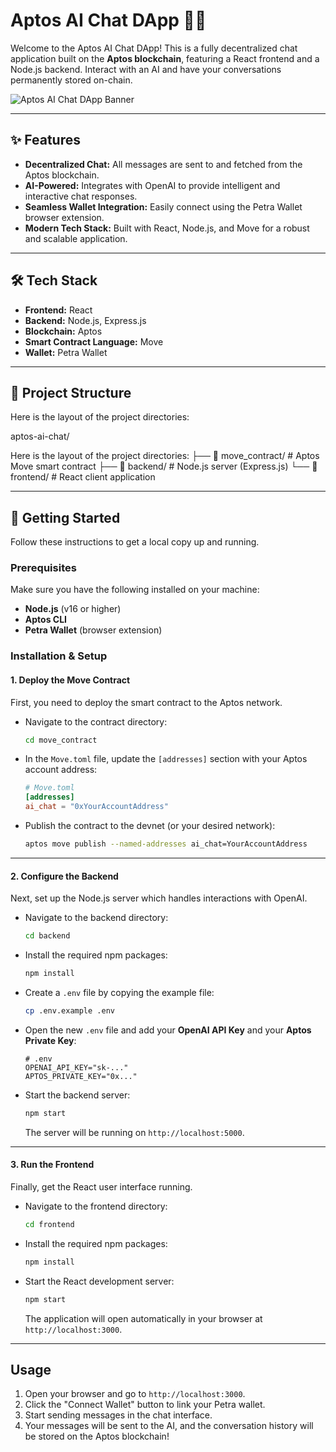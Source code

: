 # Aptos AI Chat DApp 🤖🔗

Welcome to the Aptos AI Chat DApp! This is a fully decentralized chat application built on the **Aptos blockchain**, featuring a React frontend and a Node.js backend. Interact with an AI and have your conversations permanently stored on-chain.

![Aptos AI Chat DApp Banner](https://user-images.githubusercontent.com/10142337/230182390-8472a1e8-3a9c-4f7a-95c5-2ba19e6f3b0f.png)

***

## ✨ Features

* **Decentralized Chat:** All messages are sent to and fetched from the Aptos blockchain.
* **AI-Powered:** Integrates with OpenAI to provide intelligent and interactive chat responses.
* **Seamless Wallet Integration:** Easily connect using the Petra Wallet browser extension.
* **Modern Tech Stack:** Built with React, Node.js, and Move for a robust and scalable application.

***

## 🛠️ Tech Stack

* **Frontend:** React
* **Backend:** Node.js, Express.js
* **Blockchain:** Aptos
* **Smart Contract Language:** Move
* **Wallet:** Petra Wallet

***

## 📁 Project Structure

Here is the layout of the project directories:

aptos-ai-chat/

Here is the layout of the project directories:
├── 📂 move_contract/      # Aptos Move smart contract
├── 📂 backend/           # Node.js server (Express.js)
└── 📂 frontend/          # React client application

***

## 🚀 Getting Started

Follow these instructions to get a local copy up and running.

### Prerequisites

Make sure you have the following installed on your machine:

* **Node.js** (v16 or higher)
* **Aptos CLI**
* **Petra Wallet** (browser extension)

### Installation & Setup

#### 1. Deploy the Move Contract

First, you need to deploy the smart contract to the Aptos network.

* Navigate to the contract directory:
    ```bash
    cd move_contract
    ```
* In the `Move.toml` file, update the `[addresses]` section with your Aptos account address:
    ```toml
    # Move.toml
    [addresses]
    ai_chat = "0xYourAccountAddress"
    ```
* Publish the contract to the devnet (or your desired network):
    ```bash
    aptos move publish --named-addresses ai_chat=YourAccountAddress
    ```

---

#### 2. Configure the Backend

Next, set up the Node.js server which handles interactions with OpenAI.

* Navigate to the backend directory:
    ```bash
    cd backend
    ```
* Install the required npm packages:
    ```bash
    npm install
    ```
* Create a `.env` file by copying the example file:
    ```bash
    cp .env.example .env
    ```
* Open the new `.env` file and add your **OpenAI API Key** and your **Aptos Private Key**:
    ```env
    # .env
    OPENAI_API_KEY="sk-..."
    APTOS_PRIVATE_KEY="0x..."
    ```
* Start the backend server:
    ```bash
    npm start
    ```
    The server will be running on `http://localhost:5000`.

---

#### 3. Run the Frontend

Finally, get the React user interface running.

* Navigate to the frontend directory:
    ```bash
    cd frontend
    ```
* Install the required npm packages:
    ```bash
    npm install
    ```
* Start the React development server:
    ```bash
    npm start
    ```
    The application will open automatically in your browser at `http://localhost:3000`.

***

## Usage

1.  Open your browser and go to `http://localhost:3000`.
2.  Click the "Connect Wallet" button to link your Petra wallet.
3.  Start sending messages in the chat interface.
4.  Your messages will be sent to the AI, and the conversation history will be stored on the Aptos blockchain!







